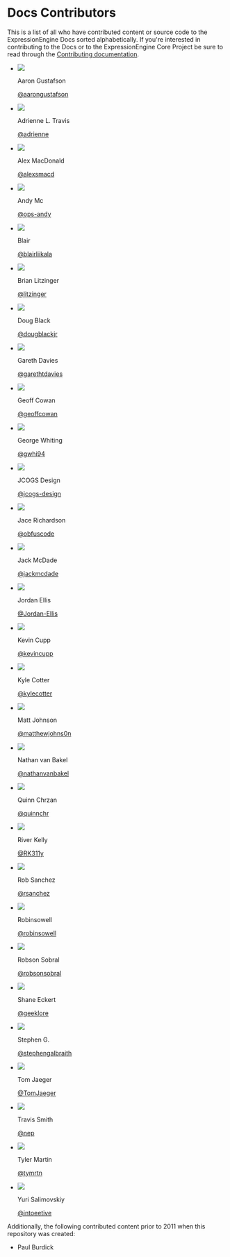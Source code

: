 # Docs Contributors

This is a list of all who have contributed content or source code to the ExpressionEngine Docs sorted alphabetically. If you're interested in contributing to the Docs or to the ExpressionEngine Core Project be sure to read through the [Contributing documentation](/contributing.md). 

<div class="max-w-7xl mx-auto py-12 px-4 text-center">
<div class="space-y-8 sm:space-y-12">
    <ul role="list" class="mx-auto grid grid-cols-2 gap-x-4 gap-y-8 sm:grid-cols-4 md:gap-x-6 lg:max-w-5xl lg:gap-x-8 lg:gap-y-12 xl:grid-cols-5">
    
<li><div class="space-y-4"><img class="mx-auto h-20 w-20 rounded-full lg:w-24 lg:h-24" src="https://avatars.githubusercontent.com/u/75736?v=4" /><div class="space-y-2"><div class="text-xs font-medium lg:text-sm"><p class="mb-1">Aaron Gustafson</p><p class="text-indigo-600"><a href="https://github.com/ExpressionEngine/ExpressionEngine-User-Guide/commits?author=aarongustafson" target="_BLANK">@aarongustafson</a></p></div></div></div></li>
<li><div class="space-y-4"><img class="mx-auto h-20 w-20 rounded-full lg:w-24 lg:h-24" src="https://avatars.githubusercontent.com/u/89705?v=4" /><div class="space-y-2"><div class="text-xs font-medium lg:text-sm"><p class="mb-1">Adrienne L. Travis</p><p class="text-indigo-600"><a href="https://github.com/ExpressionEngine/ExpressionEngine-User-Guide/commits?author=adrienne" target="_BLANK">@adrienne</a></p></div></div></div></li>
<li><div class="space-y-4"><img class="mx-auto h-20 w-20 rounded-full lg:w-24 lg:h-24" src="https://avatars.githubusercontent.com/u/4443644?v=4" /><div class="space-y-2"><div class="text-xs font-medium lg:text-sm"><p class="mb-1">Alex MacDonald</p><p class="text-indigo-600"><a href="https://github.com/ExpressionEngine/ExpressionEngine-User-Guide/commits?author=alexsmacd" target="_BLANK">@alexsmacd</a></p></div></div></div></li>
<li><div class="space-y-4"><img class="mx-auto h-20 w-20 rounded-full lg:w-24 lg:h-24" src="https://avatars.githubusercontent.com/u/55093827?v=4" /><div class="space-y-2"><div class="text-xs font-medium lg:text-sm"><p class="mb-1">Andy Mc</p><p class="text-indigo-600"><a href="https://github.com/ExpressionEngine/ExpressionEngine-User-Guide/commits?author=ops-andy" target="_BLANK">@ops-andy</a></p></div></div></div></li>
<li><div class="space-y-4"><img class="mx-auto h-20 w-20 rounded-full lg:w-24 lg:h-24" src="https://avatars.githubusercontent.com/u/4128963?v=4" /><div class="space-y-2"><div class="text-xs font-medium lg:text-sm"><p class="mb-1">Blair</p><p class="text-indigo-600"><a href="https://github.com/ExpressionEngine/ExpressionEngine-User-Guide/commits?author=blairliikala" target="_BLANK">@blairliikala</a></p></div></div></div></li>
<li><div class="space-y-4"><img class="mx-auto h-20 w-20 rounded-full lg:w-24 lg:h-24" src="https://avatars.githubusercontent.com/u/53965?v=4" /><div class="space-y-2"><div class="text-xs font-medium lg:text-sm"><p class="mb-1">Brian Litzinger</p><p class="text-indigo-600"><a href="https://github.com/ExpressionEngine/ExpressionEngine-User-Guide/commits?author=litzinger" target="_BLANK">@litzinger</a></p></div></div></div></li>
<li><div class="space-y-4"><img class="mx-auto h-20 w-20 rounded-full lg:w-24 lg:h-24" src="https://avatars.githubusercontent.com/u/6020323?v=4" /><div class="space-y-2"><div class="text-xs font-medium lg:text-sm"><p class="mb-1">Doug Black</p><p class="text-indigo-600"><a href="https://github.com/ExpressionEngine/ExpressionEngine-User-Guide/commits?author=dougblackjr" target="_BLANK">@dougblackjr</a></p></div></div></div></li>
<li><div class="space-y-4"><img class="mx-auto h-20 w-20 rounded-full lg:w-24 lg:h-24" src="https://avatars.githubusercontent.com/u/135382?v=4" /><div class="space-y-2"><div class="text-xs font-medium lg:text-sm"><p class="mb-1">Gareth Davies</p><p class="text-indigo-600"><a href="https://github.com/ExpressionEngine/ExpressionEngine-User-Guide/commits?author=garethtdavies" target="_BLANK">@garethtdavies</a></p></div></div></div></li>
<li><div class="space-y-4"><img class="mx-auto h-20 w-20 rounded-full lg:w-24 lg:h-24" src="https://avatars.githubusercontent.com/u/163302?v=4" /><div class="space-y-2"><div class="text-xs font-medium lg:text-sm"><p class="mb-1">Geoff Cowan</p><p class="text-indigo-600"><a href="https://github.com/ExpressionEngine/ExpressionEngine-User-Guide/commits?author=geoffcowan" target="_BLANK">@geoffcowan</a></p></div></div></div></li>
<li><div class="space-y-4"><img class="mx-auto h-20 w-20 rounded-full lg:w-24 lg:h-24" src="https://avatars.githubusercontent.com/u/40371755?v=4" /><div class="space-y-2"><div class="text-xs font-medium lg:text-sm"><p class="mb-1">George Whiting</p><p class="text-indigo-600"><a href="https://github.com/ExpressionEngine/ExpressionEngine-User-Guide/commits?author=gwhi94" target="_BLANK">@gwhi94</a></p></div></div></div></li>
<li><div class="space-y-4"><img class="mx-auto h-20 w-20 rounded-full lg:w-24 lg:h-24" src="https://avatars.githubusercontent.com/u/13821249?v=4" /><div class="space-y-2"><div class="text-xs font-medium lg:text-sm"><p class="mb-1">JCOGS Design</p><p class="text-indigo-600"><a href="https://github.com/ExpressionEngine/ExpressionEngine-User-Guide/commits?author=jcogs-design" target="_BLANK">@jcogs-design</a></p></div></div></div></li>
<li><div class="space-y-4"><img class="mx-auto h-20 w-20 rounded-full lg:w-24 lg:h-24" src="https://avatars.githubusercontent.com/u/2160089?v=4" /><div class="space-y-2"><div class="text-xs font-medium lg:text-sm"><p class="mb-1">Jace Richardson</p><p class="text-indigo-600"><a href="https://github.com/ExpressionEngine/ExpressionEngine-User-Guide/commits?author=obfuscode" target="_BLANK">@obfuscode</a></p></div></div></div></li>
<li><div class="space-y-4"><img class="mx-auto h-20 w-20 rounded-full lg:w-24 lg:h-24" src="https://avatars.githubusercontent.com/u/44739?v=4" /><div class="space-y-2"><div class="text-xs font-medium lg:text-sm"><p class="mb-1">Jack McDade</p><p class="text-indigo-600"><a href="https://github.com/ExpressionEngine/ExpressionEngine-User-Guide/commits?author=jackmcdade" target="_BLANK">@jackmcdade</a></p></div></div></div></li>
<li><div class="space-y-4"><img class="mx-auto h-20 w-20 rounded-full lg:w-24 lg:h-24" src="https://avatars.githubusercontent.com/u/18269476?v=4" /><div class="space-y-2"><div class="text-xs font-medium lg:text-sm"><p class="mb-1">Jordan Ellis</p><p class="text-indigo-600"><a href="https://github.com/ExpressionEngine/ExpressionEngine-User-Guide/commits?author=Jordan-Ellis" target="_BLANK">@Jordan-Ellis</a></p></div></div></div></li>
<li><div class="space-y-4"><img class="mx-auto h-20 w-20 rounded-full lg:w-24 lg:h-24" src="https://avatars.githubusercontent.com/u/93695?v=4" /><div class="space-y-2"><div class="text-xs font-medium lg:text-sm"><p class="mb-1">Kevin Cupp</p><p class="text-indigo-600"><a href="https://github.com/ExpressionEngine/ExpressionEngine-User-Guide/commits?author=kevincupp" target="_BLANK">@kevincupp</a></p></div></div></div></li>
<li><div class="space-y-4"><img class="mx-auto h-20 w-20 rounded-full lg:w-24 lg:h-24" src="https://avatars.githubusercontent.com/u/505894?v=4" /><div class="space-y-2"><div class="text-xs font-medium lg:text-sm"><p class="mb-1">Kyle Cotter</p><p class="text-indigo-600"><a href="https://github.com/ExpressionEngine/ExpressionEngine-User-Guide/commits?author=kylecotter" target="_BLANK">@kylecotter</a></p></div></div></div></li>
<li><div class="space-y-4"><img class="mx-auto h-20 w-20 rounded-full lg:w-24 lg:h-24" src="https://avatars.githubusercontent.com/u/11818941?v=4" /><div class="space-y-2"><div class="text-xs font-medium lg:text-sm"><p class="mb-1">Matt Johnson</p><p class="text-indigo-600"><a href="https://github.com/ExpressionEngine/ExpressionEngine-User-Guide/commits?author=matthewjohns0n" target="_BLANK">@matthewjohns0n</a></p></div></div></div></li>
<li><div class="space-y-4"><img class="mx-auto h-20 w-20 rounded-full lg:w-24 lg:h-24" src="https://avatars.githubusercontent.com/u/506981?v=4" /><div class="space-y-2"><div class="text-xs font-medium lg:text-sm"><p class="mb-1">Nathan van Bakel</p><p class="text-indigo-600"><a href="https://github.com/ExpressionEngine/ExpressionEngine-User-Guide/commits?author=nathanvanbakel" target="_BLANK">@nathanvanbakel</a></p></div></div></div></li>
<li><div class="space-y-4"><img class="mx-auto h-20 w-20 rounded-full lg:w-24 lg:h-24" src="https://avatars.githubusercontent.com/u/199674?v=4" /><div class="space-y-2"><div class="text-xs font-medium lg:text-sm"><p class="mb-1">Quinn Chrzan</p><p class="text-indigo-600"><a href="https://github.com/ExpressionEngine/ExpressionEngine-User-Guide/commits?author=quinnchr" target="_BLANK">@quinnchr</a></p></div></div></div></li>
<li><div class="space-y-4"><img class="mx-auto h-20 w-20 rounded-full lg:w-24 lg:h-24" src="https://avatars.githubusercontent.com/u/65210753?v=4" /><div class="space-y-2"><div class="text-xs font-medium lg:text-sm"><p class="mb-1">River Kelly</p><p class="text-indigo-600"><a href="https://github.com/ExpressionEngine/ExpressionEngine-User-Guide/commits?author=RK311y" target="_BLANK">@RK311y</a></p></div></div></div></li>
<li><div class="space-y-4"><img class="mx-auto h-20 w-20 rounded-full lg:w-24 lg:h-24" src="https://avatars.githubusercontent.com/u/227340?v=4" /><div class="space-y-2"><div class="text-xs font-medium lg:text-sm"><p class="mb-1">Rob Sanchez</p><p class="text-indigo-600"><a href="https://github.com/ExpressionEngine/ExpressionEngine-User-Guide/commits?author=rsanchez" target="_BLANK">@rsanchez</a></p></div></div></div></li>
<li><div class="space-y-4"><img class="mx-auto h-20 w-20 rounded-full lg:w-24 lg:h-24" src="https://avatars.githubusercontent.com/u/1181219?v=4" /><div class="space-y-2"><div class="text-xs font-medium lg:text-sm"><p class="mb-1">Robinsowell</p><p class="text-indigo-600"><a href="https://github.com/ExpressionEngine/ExpressionEngine-User-Guide/commits?author=robinsowell" target="_BLANK">@robinsowell</a></p></div></div></div></li>
<li><div class="space-y-4"><img class="mx-auto h-20 w-20 rounded-full lg:w-24 lg:h-24" src="https://avatars.githubusercontent.com/u/931642?v=4" /><div class="space-y-2"><div class="text-xs font-medium lg:text-sm"><p class="mb-1">Robson Sobral</p><p class="text-indigo-600"><a href="https://github.com/ExpressionEngine/ExpressionEngine-User-Guide/commits?author=robsonsobral" target="_BLANK">@robsonsobral</a></p></div></div></div></li>
<li><div class="space-y-4"><img class="mx-auto h-20 w-20 rounded-full lg:w-24 lg:h-24" src="https://avatars.githubusercontent.com/u/748068?v=4" /><div class="space-y-2"><div class="text-xs font-medium lg:text-sm"><p class="mb-1">Shane Eckert</p><p class="text-indigo-600"><a href="https://github.com/ExpressionEngine/ExpressionEngine-User-Guide/commits?author=geeklore" target="_BLANK">@geeklore</a></p></div></div></div></li>
<li><div class="space-y-4"><img class="mx-auto h-20 w-20 rounded-full lg:w-24 lg:h-24" src="https://avatars.githubusercontent.com/u/45797159?v=4" /><div class="space-y-2"><div class="text-xs font-medium lg:text-sm"><p class="mb-1">Stephen G.</p><p class="text-indigo-600"><a href="https://github.com/ExpressionEngine/ExpressionEngine-User-Guide/commits?author=stephengalbraith" target="_BLANK">@stephengalbraith</a></p></div></div></div></li>
<li><div class="space-y-4"><img class="mx-auto h-20 w-20 rounded-full lg:w-24 lg:h-24" src="https://avatars.githubusercontent.com/u/422821?v=4" /><div class="space-y-2"><div class="text-xs font-medium lg:text-sm"><p class="mb-1">Tom Jaeger</p><p class="text-indigo-600"><a href="https://github.com/ExpressionEngine/ExpressionEngine-User-Guide/commits?author=TomJaeger" target="_BLANK">@TomJaeger</a></p></div></div></div></li>
<li><div class="space-y-4"><img class="mx-auto h-20 w-20 rounded-full lg:w-24 lg:h-24" src="https://avatars.githubusercontent.com/u/49483?v=4" /><div class="space-y-2"><div class="text-xs font-medium lg:text-sm"><p class="mb-1">Travis Smith</p><p class="text-indigo-600"><a href="https://github.com/ExpressionEngine/ExpressionEngine-User-Guide/commits?author=nep" target="_BLANK">@nep</a></p></div></div></div></li>
<li><div class="space-y-4"><img class="mx-auto h-20 w-20 rounded-full lg:w-24 lg:h-24" src="https://avatars.githubusercontent.com/u/4305058?v=4" /><div class="space-y-2"><div class="text-xs font-medium lg:text-sm"><p class="mb-1">Tyler Martin</p><p class="text-indigo-600"><a href="https://github.com/ExpressionEngine/ExpressionEngine-User-Guide/commits?author=tymrtn" target="_BLANK">@tymrtn</a></p></div></div></div></li>
<li><div class="space-y-4"><img class="mx-auto h-20 w-20 rounded-full lg:w-24 lg:h-24" src="https://avatars.githubusercontent.com/u/752126?v=4" /><div class="space-y-2"><div class="text-xs font-medium lg:text-sm"><p class="mb-1">Yuri Salimovskiy</p><p class="text-indigo-600"><a href="https://github.com/ExpressionEngine/ExpressionEngine-User-Guide/commits?author=intoeetive" target="_BLANK">@intoeetive</a></p></div></div></div></li>
    </ul>
</div>
</div>



Additionally, the following contributed content prior to 2011 when this repository was created:

- Paul Burdick

